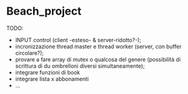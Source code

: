 # Beach_project
TODO:
* INPUT control (client -esteso- & server-ridotto?-);
* incronizzazione thread master e thread worker (server, con buffer circolare?);
* provare a fare array di mutex o qualcosa del genere (possibilità di scrittura di du ombrelloni diversi simultaneamente);
* integrare funzioni di book
* integrare lista x abbonamenti
* ...
